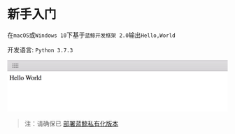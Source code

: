 # 新手入门

在`macOS`或`Windows 10`下基于`蓝鲸开发框架 2.0`输出`Hello,World`

开发语言: `Python 3.7.3`

![](./media/15585142272756.jpg)

> 注：请确保已 [部署蓝鲸私有化版本](https://docs.bk.tencent.com/bkce_install_guide/)
